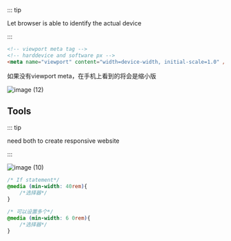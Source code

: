 ::: tip

Let browser is able to identify the actual device

:::

```html
<!-- viewport meta tag -->
<!-- harddevice and software px -->
<meta name="viewport" content="width=device-width, initial-scale=1.0" />
```

如果没有viewport meta，在手机上看到的将会是缩小版

![image (12)](https://gitee.com/q10viking/PictureRepos/raw/master/images//202112110723090.jpg)



## Tools

::: tip

need both to create responsive website

:::

![image (10)](https://gitee.com/q10viking/PictureRepos/raw/master/images//202112110713621.jpg)

```css
/* If statement*/
@media (min-width: 40rem){
    /*选择器*/
}

/* 可以设置多个*/
@media (min-width: 6 0rem){
    /*选择器*/
}
```

